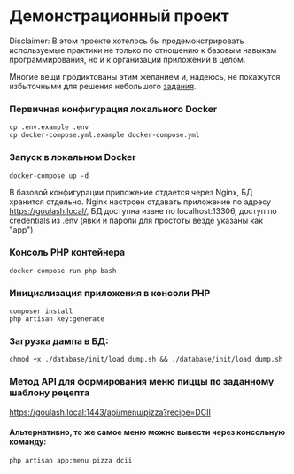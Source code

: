 # Демонстрационный проект

Disclaimer: В этом проекте хотелось бы продемонстрировать используемые практики не только по отношению к базовым навыкам программирования, но и к организации приложений в целом.

Многие вещи продиктованы этим желанием и, надеюсь, не покажутся избыточными для решения небольшого [задания](resources/test_task_202204011832.md).

### Первичная конфигурация локального Docker

```
cp .env.example .env
cp docker-compose.yml.example docker-compose.yml
```

### Запуск в локальном Docker
```
docker-compose up -d
```
В базовой конфигурации приложение отдается через Nginx, БД хранится отдельно.
Nginx настроен отдавать приложение по адресу https://goulash.local/, БД доступна извне по localhost:13306, доступ по credentials из .env (явки и пароли для простоты везде указаны как "app")

### Консоль PHP контейнера
```
docker-compose run php bash
```

### Инициализация приложения в консоли PHP
```
composer install
php artisan key:generate
```

### Загрузка дампа в БД:
```
chmod +x ./database/init/load_dump.sh && ./database/init/load_dump.sh
```

### Метод API для формирования меню пиццы по заданному шаблону рецепта 

https://goulash.local:1443/api/menu/pizza?recipe=DCII

#### Альтернативно, то же самое меню можно вывести через консольную команду:

```
php artisan app:menu pizza dcii
```
